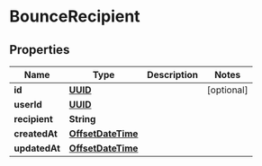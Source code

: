 

# BounceRecipient

## Properties

Name | Type | Description | Notes
------------ | ------------- | ------------- | -------------
**id** | [**UUID**](UUID) |  |  [optional]
**userId** | [**UUID**](UUID) |  | 
**recipient** | **String** |  | 
**createdAt** | [**OffsetDateTime**](OffsetDateTime) |  | 
**updatedAt** | [**OffsetDateTime**](OffsetDateTime) |  | 



